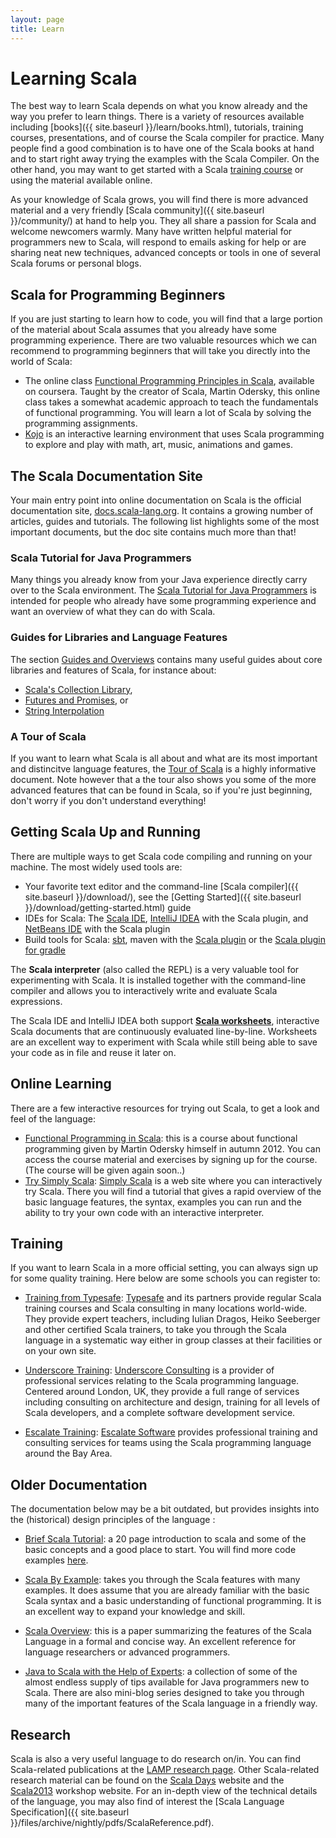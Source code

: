 ```yaml
---
layout: page
title: Learn
---
```


# Learning Scala

The best way to learn Scala depends on what you know already and the way you prefer to learn things. There is a variety of resources available including [books]({{ site.baseurl }}/learn/books.html), tutorials, training courses, presentations, and of course the Scala compiler for practice. Many people find a good combination is to have one of the Scala books at hand and to start right away trying the examples with the Scala Compiler. On the other hand, you may want to get started with a Scala [training course](#training) or using the material available online.

As your knowledge of Scala grows, you will find there is more advanced material and a very friendly [Scala community]({{ site.baseurl }}/community/) at hand to help you. They all share a passion for Scala and welcome newcomers warmly. Many have written helpful material for programmers new to Scala, will respond to emails asking for help or are sharing neat new techniques, advanced concepts or tools in one of several Scala forums or personal blogs.


## Scala for Programming Beginners


If you are just starting to learn how to code, you will find that a large portion of the material about Scala assumes that you already have some programming experience. There are two valuable resources which we can recommend to programming beginners that will take you directly into the world of Scala:

* The online class [Functional Programming Principles in Scala](https://www.coursera.org/course/progfun), available on coursera. Taught by the creator of Scala, Martin Odersky, this online class takes a somewhat academic approach to teach the fundamentals of functional programming. You will learn a lot of Scala by solving the programming assignments.
* [Kojo](http://www.kogics.net/sf:kojo) is an interactive learning environment that uses Scala programming to explore and play with math, art, music, animations and games.



## The Scala Documentation Site

Your main entry point into online documentation on Scala is the official documentation site, [docs.scala-lang.org](http://docs.scala-lang.org/). It contains a growing number of articles, guides and tutorials. The following list highlights some of the most important documents, but the doc site contains much more than that!

### Scala Tutorial for Java Programmers

Many things you already know from your Java experience directly carry over to the Scala environment. The [Scala Tutorial for Java Programmers](http://docs.scala-lang.org/tutorials/scala-for-java-programmers.html) is intended for people who already have some programming experience and want an overview of what they can do with Scala.


### Guides for Libraries and Language Features

The section [Guides and Overviews](http://docs.scala-lang.org/overviews/) contains many useful guides about core libraries and features of Scala, for instance about:

* [Scala's Collection Library](http://docs.scala-lang.org/overviews/collections/introduction.html),
* [Futures and Promises](http://docs.scala-lang.org/overviews/core/futures.html), or
* [String Interpolation](http://docs.scala-lang.org/overviews/core/string-interpolation.html)


### A Tour of Scala

If you want to learn what Scala is all about and what are its most important and distincitve language features, the [Tour of Scala](http://docs.scala-lang.org/tutorials/tour/tour-of-scala.html) is a highly informative document. Note however that a the tour also shows you some of the more advanced features that can be found in Scala, so if you're just beginning, don't worry if you don't understand everything!



## Getting Scala Up and Running

There are multiple ways to get Scala code compiling and running on your machine. The most widely used tools are:

* Your favorite text editor and the command-line [Scala compiler]({{ site.baseurl }}/download/), see the [Getting Started]({{ site.baseurl }}/download/getting-started.html) guide
* IDEs for Scala: The [Scala IDE](http://scala-ide.org/), [IntelliJ IDEA](http://www.jetbrains.com/idea/) with the Scala plugin, and [NetBeans IDE](http://netbeans.org/) with the Scala plugin
* Build tools for Scala: [sbt](http://www.scala-sbt.org/), maven with the [Scala plugin](http://davidb.github.com/scala-maven-plugin/index.html) or the [Scala plugin for gradle](http://www.gradle.org/docs/current/userguide/scala_plugin.html)

The **Scala interpreter** (also called the REPL) is a very valuable tool for experimenting with Scala. It is installed together with the command-line compiler and allows you to interactively write and evaluate Scala expressions.

The Scala IDE and IntelliJ IDEA both support **[Scala worksheets](https://github.com/scala-ide/scala-worksheet/wiki/Getting-Started)**, interactive Scala documents that are continuously evaluated line-by-line. Worksheets are an excellent way to experiment with Scala while still being able to save your code as in file and reuse it later on.


## Online Learning

There are a few interactive resources for trying out Scala, to get a look and feel of the language:

 * [Functional Programming in Scala](https://www.coursera.org/course/progfun): this is a course about functional
 programming given by Martin Odersky himself in autumn 2012. You can access the course material and exercises by
 signing up for the course. (The course will be given again soon..)
 * [Try Simply Scala](http://www.simplyscala.com/): [Simply Scala](http://www.simplyscala.com/) is a web site where you can interactively try Scala. There you will find a tutorial that gives a rapid overview of the basic language features, the syntax, examples you can run and the ability to try your own code with an interactive interpreter.

## Training

If you want to learn Scala in a more official setting, you can always sign up for some quality training. Here below
are some schools you can register to:

 * [Training from Typesafe](http://www.typesafe.com/products/training): [Typesafe](http://www.typesafe.com/) and its partners provide regular Scala training courses and Scala consulting in many locations world-wide. They provide expert teachers, including Iulian Dragos, Heiko Seeberger and other certified Scala trainers, to take you through the Scala language in a systematic way either in group classes at their facilities or on your own site.

 * [Underscore Training](http://underscoreconsulting.com/training/): [Underscore Consulting](http://underscoreconsulting.com/) is a provider of professional services relating to the Scala programming language. Centered around London, UK, they provide a full range of services including consulting on architecture and design, training for all levels of Scala developers, and a complete software development service.

 * [Escalate Training](http://www.escalatesoft.com/training): [Escalate Software](http://www.escalatesoft.com/) provides professional training and consulting services for teams using the Scala programming language around the Bay Area.


## Older Documentation

The documentation below may be a bit outdated, but provides insights into the (historical) design principles of
the language :

 * [Brief Scala Tutorial](http://www.scala-lang.org/docu/files/ScalaTutorial.pdf): a 20 page introduction to scala and some of the basic concepts and a good place to start. You will find more code examples [here](http://www.scala-lang.org/node/219).

 * [Scala By Example](http://www.scala-lang.org/docu/files/ScalaByExample.pdf): takes you through the Scala features with many examples. It does assume that you are already familiar with the basic Scala syntax and a basic understanding of functional programming. It is an excellent way to expand your knowledge and skill.

 * [Scala Overview](http://www.scala-lang.org/docu/files/ScalaOverview.pdf): this is a paper summarizing the features of the Scala Language in a formal and concise way. An excellent reference for language researchers or advanced programmers.

 * [Java to Scala with the Help of Experts](http://www.scala-lang.org/node/960): a collection of some of the almost endless supply of tips available for Java programmers new to Scala. There are also mini-blog series designed to take you through many of the important features of the Scala language in a friendly way.

## Research

Scala is also a very useful language to do research on/in. You can find Scala-related publications at the
[LAMP research page](http://lamp.epfl.ch/publications). Other Scala-related research material can be found on the
[Scala Days](http://days2012.scala-lang.org/) website and the [Scala2013](http://lampwww.epfl.ch/~hmiller/scala2013/) workshop website. For an in-depth view of the technical details of the language, you may also find of interest the [Scala Language Specification]({{ site.baseurl }}/files/archive/nightly/pdfs/ScalaReference.pdf).


